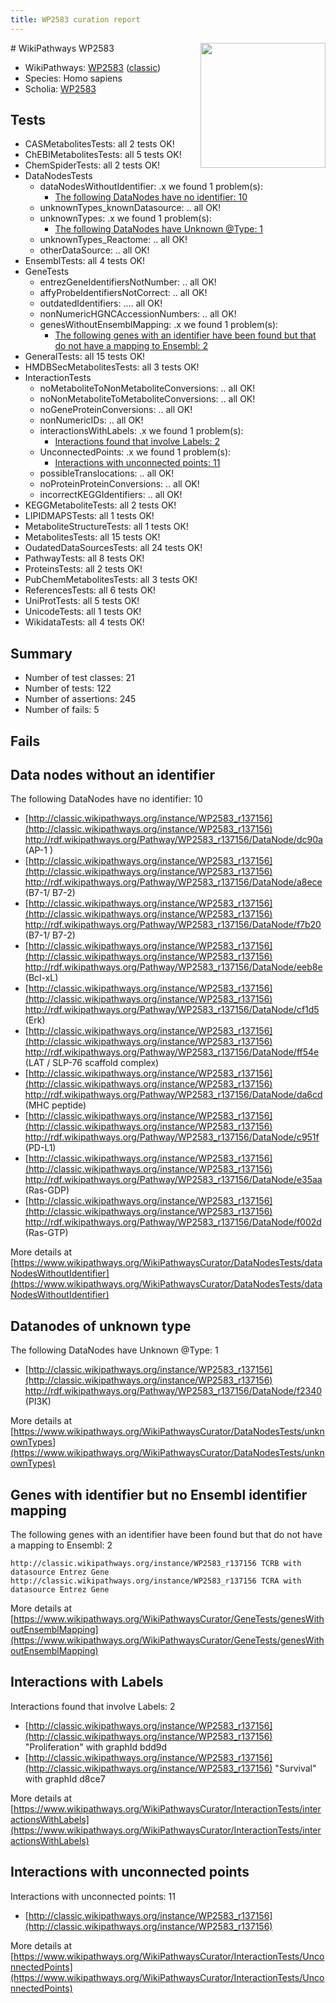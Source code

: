 ```yaml
---
title: WP2583 curation report
---
```


<img style="float: right; width: 200px" src="https://upload.wikimedia.org/wikipedia/commons/thumb/8/83/Wplogo_with_text_500.png/640px-Wplogo_with_text_500.png" />
# WikiPathways WP2583

* WikiPathways: [WP2583](https://wikipathways.org/pathways/WP2583) ([classic](https://classic.wikipathways.org/instance/WP2583))
* Species: Homo sapiens
* Scholia: [WP2583](https://scholia.toolforge.org/wikipathways/WP2583)
## Tests
* CASMetabolitesTests: all 2 tests OK!
* ChEBIMetabolitesTests: all 5 tests OK!
* ChemSpiderTests: all 2 tests OK!
* DataNodesTests
    * dataNodesWithoutIdentifier: .x we found 1 problem(s):
        * [The following DataNodes have no identifier: 10](#8792c490)
    * unknownTypes_knownDatasource: .. all OK!
    * unknownTypes: .x we found 1 problem(s):
        * [The following DataNodes have Unknown @Type: 1](#839973df)
    * unknownTypes_Reactome: .. all OK!
    * otherDataSource: .. all OK!
* EnsemblTests: all 4 tests OK!
* GeneTests
    * entrezGeneIdentifiersNotNumber: .. all OK!
    * affyProbeIdentifiersNotCorrect: .. all OK!
    * outdatedIdentifiers: .... all OK!
    * nonNumericHGNCAccessionNumbers: .. all OK!
    * genesWithoutEnsemblMapping: .x we found 1 problem(s):
        * [The following genes with an identifier have been found but that do not have a mapping to Ensembl: 2](#40286d84)
* GeneralTests: all 15 tests OK!
* HMDBSecMetabolitesTests: all 3 tests OK!
* InteractionTests
    * noMetaboliteToNonMetaboliteConversions: .. all OK!
    * noNonMetaboliteToMetaboliteConversions: .. all OK!
    * noGeneProteinConversions: .. all OK!
    * nonNumericIDs: .. all OK!
    * interactionsWithLabels: .x we found 1 problem(s):
        * [Interactions found that involve Labels: 2](#630d2679)
    * UnconnectedPoints: .x we found 1 problem(s):
        * [Interactions with unconnected points: 11](#7f1d4078)
    * possibleTranslocations: .. all OK!
    * noProteinProteinConversions: .. all OK!
    * incorrectKEGGIdentifiers: .. all OK!
* KEGGMetaboliteTests: all 2 tests OK!
* LIPIDMAPSTests: all 1 tests OK!
* MetaboliteStructureTests: all 1 tests OK!
* MetabolitesTests: all 15 tests OK!
* OudatedDataSourcesTests: all 24 tests OK!
* PathwayTests: all 8 tests OK!
* ProteinsTests: all 2 tests OK!
* PubChemMetabolitesTests: all 3 tests OK!
* ReferencesTests: all 6 tests OK!
* UniProtTests: all 5 tests OK!
* UnicodeTests: all 1 tests OK!
* WikidataTests: all 4 tests OK!


## Summary

* Number of test classes: 21
* Number of tests: 122
* Number of assertions: 245
* Number of fails: 5

## Fails

<a name="8792c490" />

## Data nodes without an identifier

The following DataNodes have no identifier: 10

* [http://classic.wikipathways.org/instance/WP2583_r137156](http://classic.wikipathways.org/instance/WP2583_r137156) http://rdf.wikipathways.org/Pathway/WP2583_r137156/DataNode/dc90a (AP-1 )
* [http://classic.wikipathways.org/instance/WP2583_r137156](http://classic.wikipathways.org/instance/WP2583_r137156) http://rdf.wikipathways.org/Pathway/WP2583_r137156/DataNode/a8ece (B7-1/ B7-2)
* [http://classic.wikipathways.org/instance/WP2583_r137156](http://classic.wikipathways.org/instance/WP2583_r137156) http://rdf.wikipathways.org/Pathway/WP2583_r137156/DataNode/f7b20 (B7-1/ B7-2)
* [http://classic.wikipathways.org/instance/WP2583_r137156](http://classic.wikipathways.org/instance/WP2583_r137156) http://rdf.wikipathways.org/Pathway/WP2583_r137156/DataNode/eeb8e (Bcl-xL)
* [http://classic.wikipathways.org/instance/WP2583_r137156](http://classic.wikipathways.org/instance/WP2583_r137156) http://rdf.wikipathways.org/Pathway/WP2583_r137156/DataNode/cf1d5 (Erk)
* [http://classic.wikipathways.org/instance/WP2583_r137156](http://classic.wikipathways.org/instance/WP2583_r137156) http://rdf.wikipathways.org/Pathway/WP2583_r137156/DataNode/ff54e (LAT / SLP-76 scaffold complex)
* [http://classic.wikipathways.org/instance/WP2583_r137156](http://classic.wikipathways.org/instance/WP2583_r137156) http://rdf.wikipathways.org/Pathway/WP2583_r137156/DataNode/da6cd (MHC
peptide)
* [http://classic.wikipathways.org/instance/WP2583_r137156](http://classic.wikipathways.org/instance/WP2583_r137156) http://rdf.wikipathways.org/Pathway/WP2583_r137156/DataNode/c951f (PD-L1)
* [http://classic.wikipathways.org/instance/WP2583_r137156](http://classic.wikipathways.org/instance/WP2583_r137156) http://rdf.wikipathways.org/Pathway/WP2583_r137156/DataNode/e35aa (Ras-GDP)
* [http://classic.wikipathways.org/instance/WP2583_r137156](http://classic.wikipathways.org/instance/WP2583_r137156) http://rdf.wikipathways.org/Pathway/WP2583_r137156/DataNode/f002d (Ras-GTP)


More details at [https://www.wikipathways.org/WikiPathwaysCurator/DataNodesTests/dataNodesWithoutIdentifier](https://www.wikipathways.org/WikiPathwaysCurator/DataNodesTests/dataNodesWithoutIdentifier)

<a name="839973df" />

## Datanodes of unknown type

The following DataNodes have Unknown @Type: 1

* [http://classic.wikipathways.org/instance/WP2583_r137156](http://classic.wikipathways.org/instance/WP2583_r137156) http://rdf.wikipathways.org/Pathway/WP2583_r137156/DataNode/f2340 (PI3K)


More details at [https://www.wikipathways.org/WikiPathwaysCurator/DataNodesTests/unknownTypes](https://www.wikipathways.org/WikiPathwaysCurator/DataNodesTests/unknownTypes)

<a name="40286d84" />

## Genes with identifier but no Ensembl identifier mapping

The following genes with an identifier have been found but that do not have a mapping to Ensembl: 2
```
http://classic.wikipathways.org/instance/WP2583_r137156 TCRB with datasource Entrez Gene
http://classic.wikipathways.org/instance/WP2583_r137156 TCRA with datasource Entrez Gene
```

More details at [https://www.wikipathways.org/WikiPathwaysCurator/GeneTests/genesWithoutEnsemblMapping](https://www.wikipathways.org/WikiPathwaysCurator/GeneTests/genesWithoutEnsemblMapping)

<a name="630d2679" />

## Interactions with Labels

Interactions found that involve Labels: 2

* [http://classic.wikipathways.org/instance/WP2583_r137156](http://classic.wikipathways.org/instance/WP2583_r137156) "Proliferation" with graphId bdd9d
* [http://classic.wikipathways.org/instance/WP2583_r137156](http://classic.wikipathways.org/instance/WP2583_r137156) "Survival" with graphId d8ce7


More details at [https://www.wikipathways.org/WikiPathwaysCurator/InteractionTests/interactionsWithLabels](https://www.wikipathways.org/WikiPathwaysCurator/InteractionTests/interactionsWithLabels)

<a name="7f1d4078" />

## Interactions with unconnected points

Interactions with unconnected points: 11

* [http://classic.wikipathways.org/instance/WP2583_r137156](http://classic.wikipathways.org/instance/WP2583_r137156)


More details at [https://www.wikipathways.org/WikiPathwaysCurator/InteractionTests/UnconnectedPoints](https://www.wikipathways.org/WikiPathwaysCurator/InteractionTests/UnconnectedPoints)

